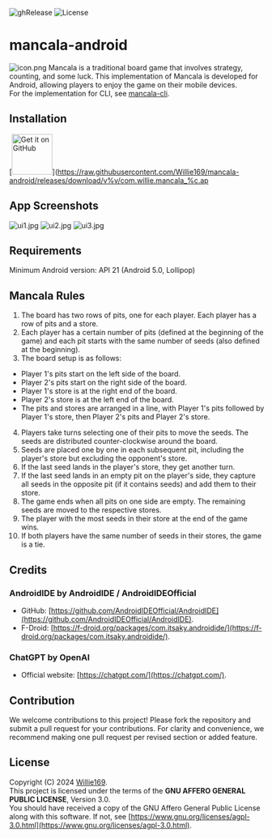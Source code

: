 <!-- ![fdroidRelease](https://img.shields.io/f-droid/v/com.willie.mancala.svg?logo=F-Droid) -->
![ghRelease](https://img.shields.io/github/v/release/Willie169/mancala-android)
![License](https://img.shields.io/badge/license-AGPLv3-blue.svg)
# mancala-android
![icon.png](fastlane/metadata/android/en-US/images/icon.png)
Mancala is a traditional board game that involves strategy, counting, and some luck. This implementation of Mancala is developed for Android, allowing players to enjoy the game on their mobile devices.\
For the implementation for CLI, see [mancala-cli](https://github.com/Willie169/mancala-cli).
## Installation
<!-- [<img src="https://fdroid.gitlab.io/artwork/badge/get-it-on.svg" alt="Get it on F-Droid" height="80">](https://f-droid.org/packages/com.willie.mancala) -->
[<img src="https://github.com/Kunzisoft/Github-badge/raw/main/get-it-on-github.svg" alt="Get it on GitHub" height="80">](https://raw.githubusercontent.com/Willie169/mancala-android/releases/download/v%v/com.willie.mancala_%c.ap
## App Screenshots
![ui1.jpg](fastlane/metadata/android/en-US/images/phoneScreenshots/ui1.jpg)
![ui2.jpg](fastlane/metadata/android/en-US/images/phoneScreenshots/ui2.jpg)
![ui3.jpg](fastlane/metadata/android/en-US/images/phoneScreenshots/ui3.jpg)
## Requirements
Minimum Android version: API 21 (Android 5.0, Lollipop)
## Mancala Rules
1. The board has two rows of pits, one for each player. Each player has a row of pits and a store.
2. Each player has a certain number of pits (defined at the beginning of the game) and each pit starts with the same number of seeds (also defined at the beginning).
3. The board setup is as follows:
  - Player 1's pits start on the left side of the board.
  - Player 2's pits start on the right side of the board.
  - Player 1's store is at the right end of the board.
  - Player 2's store is at the left end of the board.
  - The pits and stores are arranged in a line, with Player 1's pits followed by Player 1's store, then Player 2's pits and Player 2's store.
4. Players take turns selecting one of their pits to move the seeds. The seeds are distributed counter-clockwise around the board.
5. Seeds are placed one by one in each subsequent pit, including the player's store but excluding the opponent's store.
6. If the last seed lands in the player's store, they get another turn.
7. If the last seed lands in an empty pit on the player's side, they capture all seeds in the opposite pit (if it contains seeds) and add them to their store.
8. The game ends when all pits on one side are empty. The remaining seeds are moved to the respective stores.
9. The player with the most seeds in their store at the end of the game wins.
10. If both players have the same number of seeds in their stores, the game is a tie.
## Credits
### AndroidIDE by AndroidIDE / AndroidIDEOfficial
- GitHub: [https://github.com/AndroidIDEOfficial/AndroidIDE](https://github.com/AndroidIDEOfficial/AndroidIDE).
- F-Droid: [https://f-droid.org/packages/com.itsaky.androidide/](https://f-droid.org/packages/com.itsaky.androidide/).
### ChatGPT by OpenAI
- Official website: [https://chatgpt.com/](https://chatgpt.com/).
## Contribution
We welcome contributions to this project! Please fork the repository and submit a pull request for your contributions. For clarity and convenience, we recommend making one pull request per revised section or added feature.
## License
Copyright (C) 2024 [Willie169](https://github.com/Willie169).\
This project is licensed under the terms of the **GNU AFFERO GENERAL PUBLIC LICENSE**, Version 3.0.\
You should have received a copy of the GNU Affero General Public License along with this software. If not, see [https://www.gnu.org/licenses/agpl-3.0.html](https://www.gnu.org/licenses/agpl-3.0.html).
